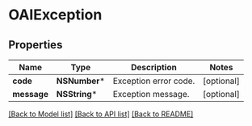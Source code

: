 # OAIException

## Properties
Name | Type | Description | Notes
------------ | ------------- | ------------- | -------------
**code** | **NSNumber*** | Exception error code. | [optional] 
**message** | **NSString*** | Exception message. | [optional] 

[[Back to Model list]](../README.md#documentation-for-models) [[Back to API list]](../README.md#documentation-for-api-endpoints) [[Back to README]](../README.md)


